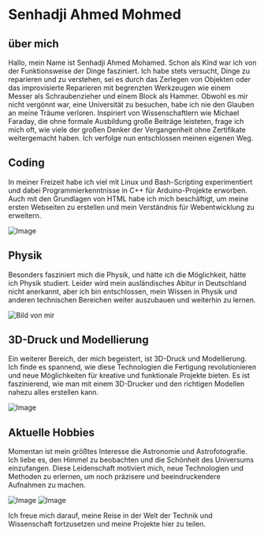 # Senhadji Ahmed Mohmed 

## über mich

Hallo, mein Name ist Senhadji Ahmed Mohamed. Schon als Kind war ich von der Funktionsweise der Dinge fasziniert. Ich habe stets versucht, Dinge zu reparieren und zu verstehen, sei es durch das Zerlegen von Objekten oder das improvisierte Reparieren mit begrenzten Werkzeugen wie einem Messer als Schraubenzieher und einem Block als Hammer. Obwohl es mir nicht vergönnt war, eine Universität zu besuchen, habe ich nie den Glauben an meine Träume verloren. Inspiriert von Wissenschaftlern wie Michael Faraday, die ohne formale Ausbildung große Beiträge leisteten, frage ich mich oft, wie viele der großen Denker der Vergangenheit ohne Zertifikate weitergemacht haben. Ich verfolge nun entschlossen meinen eigenen Weg.

## Coding

In meiner Freizeit habe ich viel mit Linux und Bash-Scripting experimentiert und dabei Programmierkenntnisse in C++ für Arduino-Projekte erworben. Auch mit den Grundlagen von HTML habe ich mich beschäftigt, um meine ersten Webseiten zu erstellen und mein Verständnis für Webentwicklung zu erweitern.



![Image](docs/assets/VideoCapture_20250126-180844.jpg)



## Physik

Besonders fasziniert mich die Physik, und hätte ich die Möglichkeit, hätte ich Physik studiert. Leider wird mein ausländisches Abitur in Deutschland nicht anerkannt, aber ich bin entschlossen, mein Wissen in Physik und anderen technischen Bereichen weiter auszubauen und weiterhin zu lernen.



![Bild von mir](docs/assets/20241222_165655.jpg)




## 3D-Druck und Modellierung

Ein weiterer Bereich, der mich begeistert, ist 3D-Druck und Modellierung. Ich finde es spannend, wie diese Technologien die Fertigung revolutionieren und neue Möglichkeiten für kreative und funktionale Projekte bieten. Es ist faszinierend, wie man mit einem 3D-Drucker und den richtigen Modellen nahezu alles erstellen kann.



![Image](docs/assets/tempFileForShare_20250126-185331.jpg)




## Aktuelle Hobbies

Momentan ist mein größtes Interesse die Astronomie und Astrofotografie. Ich liebe es, den Himmel zu beobachten und die Schönheit des Universums einzufangen. Diese Leidenschaft motiviert mich, neue Technologien und Methoden zu erlernen, um noch präzisere und beeindruckendere Aufnahmen zu machen.




![Image](docs/assets/1000024638.jpg)
![Image](docs/assets/IMG_1737552196886.jpg)







Ich freue mich darauf, meine Reise in der Welt der Technik und Wissenschaft fortzusetzen und meine Projekte hier zu teilen.
